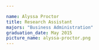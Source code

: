 ```yaml
---

name: Alyssa Proctor
title: Research Assistant
majors: "Business Administration"
graduation_date: May 2015
picture_name: alyssa-proctor.png
---
```

    
    
